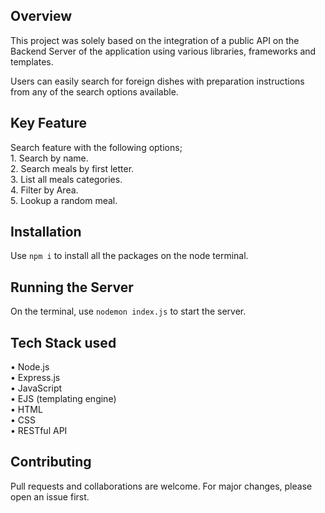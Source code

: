 ## Overview

This project was solely based on the integration of a public API on the Backend Server of the application using various libraries, frameworks and templates.

Users can easily search for foreign dishes with preparation instructions from any of the search options available.

## Key Feature

Search feature with the following options;  
    1.  Search by name.  
    2.  Search meals by first letter.  
    3.  List all meals categories.  
    4.  Filter by Area.  
    5.  Lookup a random meal.

## Installation

Use `npm i` to install all the packages on the node terminal.

## Running the Server

On the terminal, use `nodemon index.js` to start the server.

## Tech Stack used  

• Node.js  
• Express.js  
• JavaScript  
• EJS (templating engine)  
• HTML  
• CSS  
• RESTful API

## Contributing

Pull requests and collaborations are welcome. For major changes, please open an issue first.
